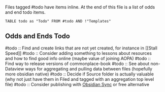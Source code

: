 Files tagged #todo have items inline. At the end of this file is a list of odds and end todo items.

```dataview
TABLE todo as "Todo" FROM #todo AND !"Templates"
```

## Odds and Ends Todo
#todo :: Find and create links that are not yet created, for instance in [[Stall Speed]]
#todo :: Consider adding something to lessons about resources and how to find good info online (maybe value of joining AOPA)
#todo :: Find way to release versions of commonplace-book
#todo :: See about non-Dataview ways for aggregating and pulling data between files (hopefully more obsidian native)
#todo :: Decide if Source folder is actually valuable (why not just have them in Filed and tagged with an aggregation top level file)
#todo :: Consider publishing with [Obsidian Sync](https://help.obsidian.md/Obsidian+Sync/Introduction+to+Obsidian+Sync) or free alternative
